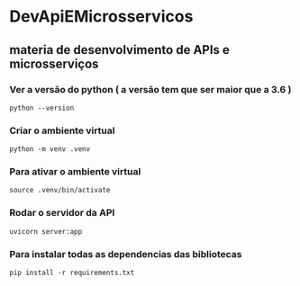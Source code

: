 # DevApiEMicrosservicos

## materia de desenvolvimento de APIs e microsserviços

### Ver a versão do python ( a versão tem que ser maior que a 3.6 ) 
    python --version

### Criar o ambiente virtual 
    python -m venv .venv

### Para ativar o ambiente virtual 
    source .venv/bin/activate

### Rodar o servidor da API
    uvicorn server:app

### Para instalar todas as dependencias das bibliotecas 
    pip install -r requirements.txt
